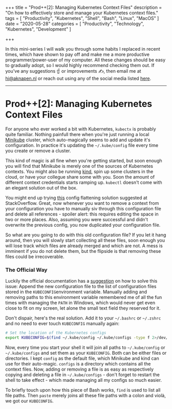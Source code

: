 +++
title = "Prod++[2]: Managing Kubernetes Context Files"
description = "On how to effectively store and manage your Kubernetes context files."
tags = [
    "Productivity",
    "Kubernetes",
    "Shell",
    "Bash",
    "Linux",
    "MacOS"
]
date = "2020-05-28"
categories = [
    "Productivity",
    "Technology",
    "Kubernetes",
    "Development"
]

+++

In this mini-series I will walk you through some habits I replaced in recent times, which have shown to pay off and make me a more productive programmer/power-user of my computer. All these changes should be easy to gradually adopt, so I would highly recommend checking them out. If you’ve any suggestions ☝️ or improvements ✍️, then email me at hi@aknapen.nl or reach out using any of the social media listed [here](https://aknapen.nl).

---

# Prod++[2]: Managing Kubernetes Context Files

For anyone who ever worked a bit with Kubernetes, `kubectx` is probably quite familiar. Nothing painfull there when you're just running a local [Minikube](https://minikube.sigs.k8s.io/) cluster, which auto-magically seems to add and update it's configuration. In practice it's updating the `~/.kube/config` file every time you create or remove a cluster. 

This kind of magic is all fine when you're getting started, but soon enough you will find that Minikube is merely one of the sources of Kubernetes contexts. You might also be running [kind](https://kind.sigs.k8s.io/), spin up some clusters in the cloud, or have your collegue share some with you. Soon the amount of different context credentials starts ramping up. `kubectl` doesn't come with an elegant solution out of the box. 

You might end up trying [this](https://stackoverflow.com/a/46184649/7500339) config flattening solution suggested at StackOverflow. Great, now whenever you want to remove a context from your configuration you have to manually siv through this configuration file and delete all references - spoiler alert: this requires editing the space in two or more places. Also, assuming you were successful and didn't overwrite the previous config, you now duplicated your configuration file. 

So what are you going to do with this old configuration file? If you let it hang around, then you will slowly start collecting all these files, soon enough you will lose track which files are already merged and which are not. A mess is imminent if you do not delete them, but the flipside is that removing these files could be irrecoverable.

### The Official Way

Luckily the official documentation has a [suggestion](https://kubernetes.io/docs/tasks/access-application-cluster/configure-access-multiple-clusters/#set-the-kubeconfig-environment-variable) on how to solve this issue: Append the new configuration file to the list of configuration files stored in the `KUBECONFIG`environment variable. Manually adding and removing paths to this environment variable remembered me of all the fun times with managing the `PATH` in Windows, which would never get even close to fit on my screen, let alone the small text field they reserved for it. 

Don't dispair, here's the real solution. Add it to your `~/.bashrc` or `~/.zshrc` and no need to ever touch `KUBECONFIG` manually again:

```bash
# Set the location of the Kubernetes configs
export KUBECONFIG=$(find ~/.kube/config ~/.kube/configs -type f 2>/dev/null | paste -s -d : -)
```

Now, every time you start your shell it will join all paths to `~/.kube/config` or `~/.kube/configs` and set them as your `KUBECONFIG`. Both can be either files or directories. I kept `config` as the default file, which Minikube and kind can use for their auto-magic. `configs` is a directory which contains all the context files. Now, adding or removing a file is as easy as respectively copying and deleting a file in `~/.kube/configs` - don't forget to restart the shell to take effect - which made managing all my configs so much easier.

To briefly touch upon how this piece of Bash works, `find` is used to list all file paths. Then `paste` merely joins all these file paths with a colon and violà, we got our `KUBECONFIG`.
